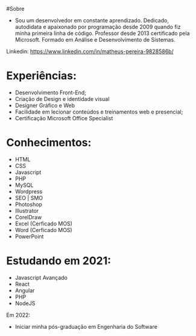 #Sobre
 - Sou um desenvolvedor em constante aprendizado. Dedicado, autodidata e apaixonado por programação desde 2009 quando fiz minha primeira linha de código. Professor desde 2013 certificado pela Microsoft. Formado em Análise e Desenvolvimento de Sistemas.

Linkedin: https://www.linkedin.com/in/matheus-pereira-9828586b/

# Experiências:
- Desenvolvimento Front-End;
- Criação de Design e identidade visual
- Designer Gráfico e Web
- Facilidade em lecionar conteúdos e treinamentos web e presencial;
- Certificação Microsoft Office Specialist

# Conhecimentos:
- HTML
- CSS
- Javascript
- PHP
- MySQL
- Wordpress
- SEO | SMO
- Photoshop
- Illustrator
- CorelDraw
- Excel (Cerficado MOS)
- Word (Cerficado MOS)
- PowerPoint

# Estudando em 2021:
- Javascript Avançado
- React
- Angular
- PHP
- NodeJS

Em 2022:
- Iniciar minha pós-graduação em Engenharia do Software
